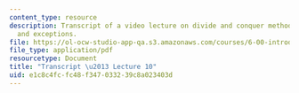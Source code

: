 ```yaml
---
content_type: resource
description: Transcript of a video lecture on divide and conquer methods, merge sort,
  and exceptions.
file: https://ol-ocw-studio-app-qa.s3.amazonaws.com/courses/6-00-introduction-to-computer-science-and-programming-fall-2008/e1c8c4fcfc48f347033239c8a023403d_6-00F08-L10.pdf
file_type: application/pdf
resourcetype: Document
title: "Transcript \u2013 Lecture 10"
uid: e1c8c4fc-fc48-f347-0332-39c8a023403d
---
```

